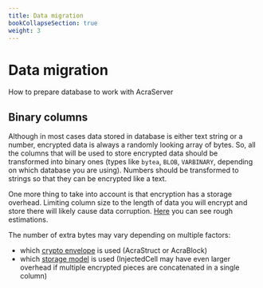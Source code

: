 ```yaml
---
title: Data migration
bookCollapseSection: true
weight: 3
---
```


# Data migration

How to prepare database to work with AcraServer

## Binary columns

Although in most cases data stored in database is either text string or a number,
encrypted data is always a randomly looking array of bytes.
So, all the columns that will be used to store encrypted data should be transformed into binary ones
(types like `bytea`, `BLOB`, `VARBINARY`, depending on which database you are using).
Numbers should be transformed to strings so that they can be encrypted like a text.

One more thing to take into account is that encryption has a storage overhead.
Limiting column size to the length of data you will encrypt and store there will likely cause data corruption.
[Here](/acra/configuring-maintaining/optimizations/acrastructs_vs_acrablocks#storage-overhead-in-addition-to-encrypted-data-length/)
you can see rough estimations.

The number of extra bytes may vary depending on multiple factors:
* which [crypto envelope](/acra/acra-in-depth/data-structures/) is used (AcraStruct or AcraBlock)
* which [storage model](/acra/acra-in-depth/data-structures/storage-models/)
  is used (InjectedCell may have even larger overhead if multiple encrypted pieces are concatenated in a single column)
